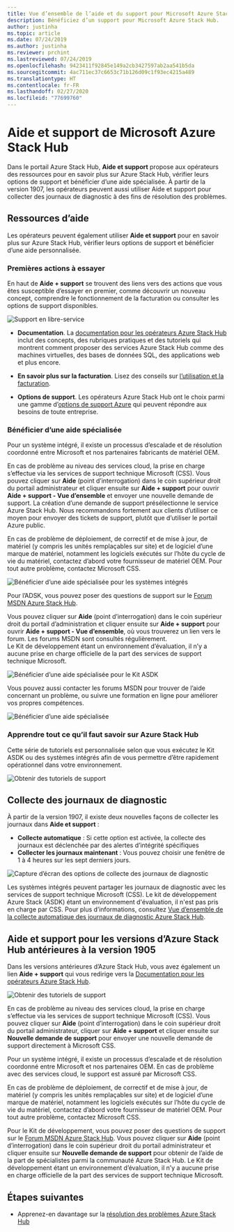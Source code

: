 ```yaml
---
title: Vue d’ensemble de l’aide et du support pour Microsoft Azure Stack Hub
description: Bénéficiez d’un support pour Microsoft Azure Stack Hub.
author: justinha
ms.topic: article
ms.date: 07/24/2019
ms.author: justinha
ms.reviewer: prchint
ms.lastreviewed: 07/24/2019
ms.openlocfilehash: 9423411f92845e149a2cb3427597ab2aa541b5da
ms.sourcegitcommit: 4ac711ec37c6653c71b126d09c1f93ec4215a489
ms.translationtype: HT
ms.contentlocale: fr-FR
ms.lasthandoff: 02/27/2020
ms.locfileid: "77699760"
---
```

# <a name="microsoft-azure-stack-hub-help-and-support"></a>Aide et support de Microsoft Azure Stack Hub

Dans le portail Azure Stack Hub, **Aide et support** propose aux opérateurs des ressources pour en savoir plus sur Azure Stack Hub, vérifier leurs options de support et bénéficier d’une aide spécialisée. À partir de la version 1907, les opérateurs peuvent aussi utiliser Aide et support pour collecter des journaux de diagnostic à des fins de résolution des problèmes.  

## <a name="help-resources"></a>Ressources d’aide 

Les opérateurs peuvent également utiliser **Aide et support** pour en savoir plus sur Azure Stack Hub, vérifier leurs options de support et bénéficier d’une aide personnalisée. 

### <a name="things-to-try-first"></a>Premières actions à essayer

En haut de **Aide + support** se trouvent des liens vers des actions que vous êtes susceptible d’essayer en premier, comme découvrir un nouveau concept, comprendre le fonctionnement de la facturation ou consulter les options de support disponibles. 

![Support en libre-service](media/azure-stack-help-and-support/get-support-tiles.png)

- **Documentation**. La [documentation pour les opérateurs Azure Stack Hub](index.yml) inclut des concepts, des rubriques pratiques et des tutoriels qui montrent comment proposer des services Azure Stack Hub comme des machines virtuelles, des bases de données SQL, des applications web et plus encore. 

- **En savoir plus sur la facturation**. Lisez des conseils sur [l’utilisation et la facturation](azure-stack-billing-and-chargeback.md).

- **Options de support**. Les opérateurs Azure Stack Hub ont le choix parmi une gamme d’[options de support Azure](https://aka.ms/azstacksupport) qui peuvent répondre aux besoins de toute entreprise. 

### <a name="get-expert-help"></a>Bénéficier d’une aide spécialisée 

Pour un système intégré, il existe un processus d’escalade et de résolution coordonné entre Microsoft et nos partenaires fabricants de matériel OEM.

En cas de problème au niveau des services cloud, la prise en charge s’effectue via les services de support technique Microsoft (CSS). Vous pouvez cliquer sur **Aide** (point d’interrogation) dans le coin supérieur droit du portail administrateur et cliquer ensuite sur **Aide + support** pour ouvrir **Aide + support - Vue d’ensemble** et envoyer une nouvelle demande de support. La création d’une demande de support présélectionne le service Azure Stack Hub. Nous recommandons fortement aux clients d’utiliser ce moyen pour envoyer des tickets de support, plutôt que d’utiliser le portail Azure public. 

En cas de problème de déploiement, de correctif et de mise à jour, de matériel (y compris les unités remplaçables sur site) et de logiciel d’une marque de matériel, notamment les logiciels exécutés sur l’hôte du cycle de vie du matériel, contactez d’abord votre fournisseur de matériel OEM. Pour tout autre problème, contactez Microsoft CSS.

![Bénéficier d’une aide spécialisée pour les systèmes intégrés](media/azure-stack-help-and-support/get-support-integrated.png)

Pour l’ADSK, vous pouvez poser des questions de support sur le [Forum MSDN Azure Stack Hub](https://social.msdn.microsoft.com/Forums/azure/home?forum=azurestack). 

Vous pouvez cliquer sur **Aide** (point d’interrogation) dans le coin supérieur droit du portail d’administration et cliquer ensuite sur **Aide + support** pour ouvrir **Aide + support - Vue d’ensemble**, où vous trouverez un lien vers le forum. Les forums MSDN sont consultés régulièrement.  
Le Kit de développement étant un environnement d’évaluation, il n’y a aucune prise en charge officielle de la part des services de support technique Microsoft.

![Bénéficier d’une aide spécialisée pour le Kit ASDK](media/azure-stack-help-and-support/get-support-asdk.png)

Vous pouvez aussi contacter les forums MSDN pour trouver de l’aide concernant un problème, ou suivre une formation en ligne pour améliorer vos propres compétences. 

![Bénéficier d’une aide spécialisée](media/azure-stack-help-and-support/get-support-cards.png)

### <a name="get-up-to-speed-with-azure-stack-hub"></a>Apprendre tout ce qu’il faut savoir sur Azure Stack Hub

Cette série de tutoriels est personnalisée selon que vous exécutez le Kit ASDK ou des systèmes intégrés afin de vous permettre d’être rapidement opérationnel dans votre environnement. 

![Obtenir des tutoriels de support](media/azure-stack-help-and-support/get-support-tutorials.png)

## <a name="diagnostic-log-collection"></a>Collecte des journaux de diagnostic

À partir de la version 1907, il existe deux nouvelles façons de collecter les journaux dans **Aide et support** :

- **Collecte automatique** : Si cette option est activée, la collecte des journaux est déclenchée par des alertes d’intégrité spécifiques 
- **Collecter les journaux maintenant** : Vous pouvez choisir une fenêtre de 1 à 4 heures sur les sept derniers jours.

![Capture d’écran des options de collecte des journaux de diagnostic](media/azure-stack-automatic-log-collection/azure-stack-log-collection-overview.png)

Les systèmes intégrés peuvent partager les journaux de diagnostic avec les services de support technique Microsoft (CSS). Le kit de développement Azure Stack (ASDK) étant un environnement d'évaluation, il n'est pas pris en charge par CSS. Pour plus d’informations, consultez [Vue d’ensemble de la collecte automatique des journaux de diagnostic Azure Stack Hub](azure-stack-diagnostic-log-collection-overview.md).



## <a name="help-and-support-for-earlier-releases-azure-stack-hub-pre-1905"></a>Aide et support pour les versions d’Azure Stack Hub antérieures à la version 1905

Dans les versions antérieures d’Azure Stack Hub, vous avez également un lien **Aide + support** qui vous redirige vers la [Documentation pour les opérateurs Azure Stack Hub](https://aka.ms/adminportaldocs).

![Obtenir des tutoriels de support](media/azure-stack-help-and-support/get-support-previous.png)

En cas de problème au niveau des services cloud, la prise en charge s’effectue via les services de support technique Microsoft (CSS). Vous pouvez cliquer sur **Aide** (point d’interrogation) dans le coin supérieur droit du portail administrateur, cliquer sur **Aide + support** et cliquer ensuite sur **Nouvelle demande de support** pour envoyer une nouvelle demande de support directement à Microsoft CSS.

Pour un système intégré, il existe un processus d’escalade et de résolution coordonné entre Microsoft et nos partenaires OEM. En cas de problème avec des services cloud, le support est assuré par Microsoft CSS. 

En cas de problème de déploiement, de correctif et de mise à jour, de matériel (y compris les unités remplaçables sur site) et de logiciel d’une marque de matériel, notamment les logiciels exécutés sur l’hôte du cycle de vie du matériel, contactez d’abord votre fournisseur de matériel OEM. Pour tout autre problème, contactez Microsoft CSS.

Pour le Kit de développement, vous pouvez poser des questions de support sur le [Forum MSDN Azure Stack Hub](https://social.msdn.microsoft.com/Forums/azure/home?forum=azurestack). Vous pouvez cliquer sur **Aide** (point d’interrogation) dans le coin supérieur droit du portail administrateur et cliquer ensuite sur **Nouvelle demande de support** pour obtenir de l’aide de la part de spécialistes parmi la communauté Azure Stack Hub.
Le Kit de développement étant un environnement d’évaluation, il n’y a aucune prise en charge officielle de la part des services de support technique Microsoft.

## <a name="next-steps"></a>Étapes suivantes

- Apprenez-en davantage sur la [résolution des problèmes Azure Stack Hub](azure-stack-troubleshooting.md)